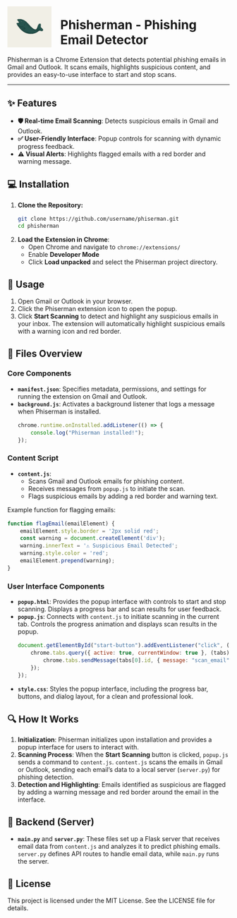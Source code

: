 
<p align="center">
  <img src="./Icon_cropped.png" alt="Phiserman Logo" width="100" align="left" style="margin-right: 20px;" />
  <h1>Phisherman - Phishing Email Detector</h1>
</p>

Phisherman is a Chrome Extension that detects potential phishing emails in Gmail and Outlook. It scans emails, highlights suspicious content, and provides an easy-to-use interface to start and stop scans.

---

## ✨ Features
- **🛡️ Real-time Email Scanning**: Detects suspicious emails in Gmail and Outlook.
- **✅ User-Friendly Interface**: Popup controls for scanning with dynamic progress feedback.
- **⚠️ Visual Alerts**: Highlights flagged emails with a red border and warning message.

## 💻 Installation
1. **Clone the Repository:**
   ```bash
   git clone https://github.com/username/phiserman.git
   cd phisherman
   ```
2. **Load the Extension in Chrome**:
   - Open Chrome and navigate to `chrome://extensions/`
   - Enable **Developer Mode**
   - Click **Load unpacked** and select the Phiserman project directory.

## 🔧 Usage
1. Open Gmail or Outlook in your browser.
2. Click the Phiserman extension icon to open the popup.
3. Click **Start Scanning** to detect and highlight any suspicious emails in your inbox. The extension will automatically highlight suspicious emails with a warning icon and red border.

## 📂 Files Overview

### Core Components
- **`manifest.json`**: Specifies metadata, permissions, and settings for running the extension on Gmail and Outlook.
- **`background.js`**: Activates a background listener that logs a message when Phiserman is installed.
   ```javascript
   chrome.runtime.onInstalled.addListener(() => {
       console.log("Phiserman installed!");
   });
   ```

### Content Script
- **`content.js`**:
  - Scans Gmail and Outlook emails for phishing content.
  - Receives messages from `popup.js` to initiate the scan.
  - Flags suspicious emails by adding a red border and warning text.

Example function for flagging emails:
  ```javascript
  function flagEmail(emailElement) {
      emailElement.style.border = '2px solid red';
      const warning = document.createElement('div');
      warning.innerText = '⚠️ Suspicious Email Detected';
      warning.style.color = 'red';
      emailElement.prepend(warning);
  }
  ```

### User Interface Components
- **`popup.html`**: Provides the popup interface with controls to start and stop scanning. Displays a progress bar and scan results for user feedback.
- **`popup.js`**: Connects with `content.js` to initiate scanning in the current tab. Controls the progress animation and displays scan results in the popup.
  ```javascript
  document.getElementById("start-button").addEventListener("click", () => {
      chrome.tabs.query({ active: true, currentWindow: true }, (tabs) => {
          chrome.tabs.sendMessage(tabs[0].id, { message: "scan_email" });
      });
  });
  ```
- **`style.css`**: Styles the popup interface, including the progress bar, buttons, and dialog layout, for a clean and professional look.

## 🔍 How It Works

1. **Initialization**: Phiserman initializes upon installation and provides a popup interface for users to interact with.
2. **Scanning Process**: When the **Start Scanning** button is clicked, `popup.js` sends a command to `content.js`. `content.js` scans the emails in Gmail or Outlook, sending each email’s data to a local server (`server.py`) for phishing detection.
3. **Detection and Highlighting**: Emails identified as suspicious are flagged by adding a warning message and red border around the email in the interface.

## 🔧 Backend (Server)
- **`main.py`** and **`server.py`**: These files set up a Flask server that receives email data from `content.js` and analyzes it to predict phishing emails. `server.py` defines API routes to handle email data, while `main.py` runs the server.

## 📜 License
This project is licensed under the MIT License. See the LICENSE file for details.
